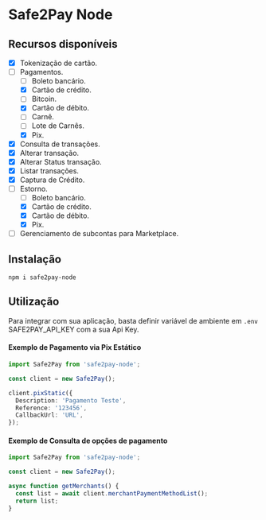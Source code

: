 # Safe2Pay Node

## Recursos disponíveis

- [x] Tokenização de cartão.
- [ ] Pagamentos.
  - [ ] Boleto bancário.
  - [x] Cartão de crédito.
  - [ ] Bitcoin.
  - [x] Cartão de débito.
  - [ ] Carnê.
  - [ ] Lote de Carnês.
  - [x] Pix.
- [x] Consulta de transações.
- [x] Alterar transação.
- [x] Alterar Status transação.
- [x] Listar transações.
- [x] Captura de Crédito.
- [ ] Estorno.
  - [ ] Boleto bancário.
  - [x] Cartão de crédito.
  - [x] Cartão de débito.
  - [x] Pix.
- [ ] Gerenciamento de subcontas para Marketplace.

## Instalação

```
npm i safe2pay-node
```

## Utilização

Para integrar com sua aplicação, basta definir variável de ambiente em `.env` SAFE2PAY_API_KEY com a sua Api Key.

#### Exemplo de Pagamento via Pix Estático

```typescript
import Safe2Pay from 'safe2pay-node';

const client = new Safe2Pay();

client.pixStatic({
  Description: 'Pagamento Teste',
  Reference: '123456',
  CallbackUrl: 'URL',
});
```

#### Exemplo de Consulta de opções de pagamento

```typescript
import Safe2Pay from 'safe2pay-node';

const client = new Safe2Pay();

async function getMerchants() {
  const list = await client.merchantPaymentMethodList();
  return list;
}
```
